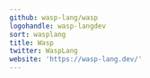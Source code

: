 ```yaml
---
github: wasp-lang/wasp
logohandle: wasp-langdev
sort: wasplang
title: Wasp
twitter: WaspLang
website: 'https://wasp-lang.dev/'
---
```

